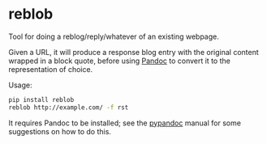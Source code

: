 # reblob

Tool for doing a reblog/reply/whatever of an existing webpage.

Given a URL, it will produce a response blog entry with the original content wrapped in a block quote, before using [Pandoc](https://pandoc.org) to convert it to the representation of choice.

Usage:

```bash
pip install reblob
reblob http://example.com/ -f rst
```

It requires Pandoc to be installed; see the [pypandoc](https://github.com/bebraw/pypandoc) manual for some suggestions on how to do this.
